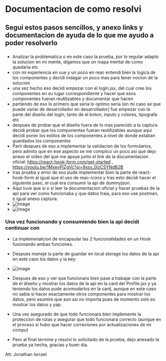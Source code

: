 # Documentacion de como resolvi

## Segui estos pasos sencillos, y anexo links y documentacion de ayuda de lo que me ayudo a poder resolverlo

### 
- Analizar la problematica o en este caso la prueba, por lo regular adapto la solucion en mi mente, digamos que un mapa mental de como quedaria etc
- con mi experiencia en vue y un poco en reac entendi bien la logica de los componentes y decidi indagar un poco mas para tener nocion de la solucion
- una vez hecho eso  decidi empezar con el login.jsx, del cual cree los componentes en su lugar correspondiente y hacer que esos componentes fueran reutilizables y documentar que hacen
- partiendo de eso lo primero que seria lo optimo seria (en mi caso se que puede variar de desarrollador en desarrollador) fue empezar con la parte del diseño del login, tanto de el boton, inputs y colores, tipografa etc
- despues de probar que el diseño fuera de lo mas parecido a la captura decidi probar que los componentes fueran reutilizables aunque aqui decidi poner los estilos de los componentes a nivel de donde estaban guardados los componentes
- Parti despues de eso a implementar la validacion de los formularios, pero admito que en ese aspecto se me complico un poco asi que dejo anexo el video del que me apoye junto el link de la documentacion oficial: https://react-hook-form.com/get-started  ,  https://youtu.be/1MxevPIZgVc?si=9xsy_0lzCSYNdB2B
- tras prueba y error de eso pude implementar bien la parte de react-hook-form al igual que el uso de reac-icons y tras esto decidi hacer el siguiente paso, el cual era consumir la api de dummyjson.
- Aqui tuve que si o si leer la documentacion oficial y hacer pruebas de la api para ver como funcionaba y que datos traia, para eso use postman, e igual anexo captura:
- ![image](https://github.com/user-attachments/assets/53f51684-cc90-4e11-9b2f-e7c0390bcca3)
- ![image](https://github.com/user-attachments/assets/f3393e7e-3baa-4a8f-ae61-1019fbf9d6aa)


### Una vez funcionando y consumiendo bien la api decidi continuar con
- La implemenatcion de encapsular las 2 funcionalidades en un Hook fusionando ambas funciones.
- Despues maneje la parte de guardar en local storage los datos de la api en este caso los datos y la key:
- ![image](https://github.com/user-attachments/assets/6a9b51d9-a162-4f7e-9495-45ee17d75cd4)

- Despues de eso y ver que funcionara bien pase a trabajar con la parte de el diseño y mostrar los datos de la api en la card del Profile.jsx y ya teniendo los datos pude acomodarlos en la card, aunque en este caso no sabia si hacer exactamente otros componentes para mostrar los datos, pero asumire que aun asi no importa pues de momento solo es mostrar los datos y yap.
- Una vez asegurado de que todo funcionara bien implemente la proteccion de rutas y asegurar que todo funcionara correcto (aunque en el proceso si hubo que hacer correciones por actualizaciones de mi compu)
- Pero al final termine y resolvi lo solicitado de la prueba, dejo anexado la prueba ya hecha, gracias y buen dia.

Att: Jonathan Isrrael
